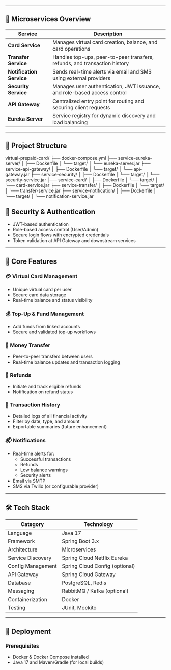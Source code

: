 
---

## 🧱 Microservices Overview

| Service              | Description                                                                 |
|----------------------|-----------------------------------------------------------------------------|
| **Card Service**      | Manages virtual card creation, balance, and card operations                |
| **Transfer Service**  | Handles top-ups, peer-to-peer transfers, refunds, and transaction history  |
| **Notification Service** | Sends real-time alerts via email and SMS using external providers     |
| **Security Service**  | Manages user authentication, JWT issuance, and role-based access control   |
| **API Gateway**       | Centralized entry point for routing and securing client requests           |
| **Eureka Server**     | Service registry for dynamic discovery and load balancing                  |

---


## 📁 Project Structure

virtual-prepaid-card/ 
├── docker-compose.yml 
├── service-eureka-server/ │ ├── Dockerfile │ └── target/ │ └── eureka-server.jar ├── service-api-gateway/ │ ├── Dockerfile │ └── target/ │ └── api-gateway.jar ├── service-security/ │ ├── Dockerfile │ └── target/ │ └── security-service.jar ├── service-card/ │ ├── Dockerfile │ └── target/ │ └── card-service.jar ├── service-transfer/ │ ├── Dockerfile │ └── target/ │ └── transfer-service.jar ├── service-notification/ │ ├── Dockerfile │ └── target/ │ └── notification-service.jar

## 🔐 Security & Authentication

- JWT-based authentication
- Role-based access control (User/Admin)
- Secure login flows with encrypted credentials
- Token validation at API Gateway and downstream services

---

## 🚀 Core Features

### 💳 Virtual Card Management
- Unique virtual card per user
- Secure card data storage
- Real-time balance and status visibility

### 💰 Top-Up & Fund Management
- Add funds from linked accounts
- Secure and validated top-up workflows

### 🔁 Money Transfer
- Peer-to-peer transfers between users
- Real-time balance updates and transaction logging

### 💸 Refunds
- Initiate and track eligible refunds
- Notification on refund status

### 📜 Transaction History
- Detailed logs of all financial activity
- Filter by date, type, and amount
- Exportable summaries (future enhancement)

### 📬 Notifications
- Real-time alerts for:
  - Successful transactions
  - Refunds
  - Low balance warnings
  - Security alerts
- Email via SMTP
- SMS via Twilio (or configurable provider)

---

## 🛠️ Tech Stack

| Category         | Technology                          |
|------------------|--------------------------------------|
| Language         | Java 17                              |
| Framework        | Spring Boot 3.x                      |
| Architecture     | Microservices                        |
| Service Discovery| Spring Cloud Netflix Eureka          |
| Config Management| Spring Cloud Config (optional)       |
| API Gateway      | Spring Cloud Gateway                 |
| Database         | PostgreSQL, Redis                    |
| Messaging        | RabbitMQ / Kafka (optional)          |
| Containerization | Docker                               |
| Testing          | JUnit, Mockito                       |

---

## 🐳 Deployment

### Prerequisites
- Docker & Docker Compose installed
- Java 17 and Maven/Gradle (for local builds)
